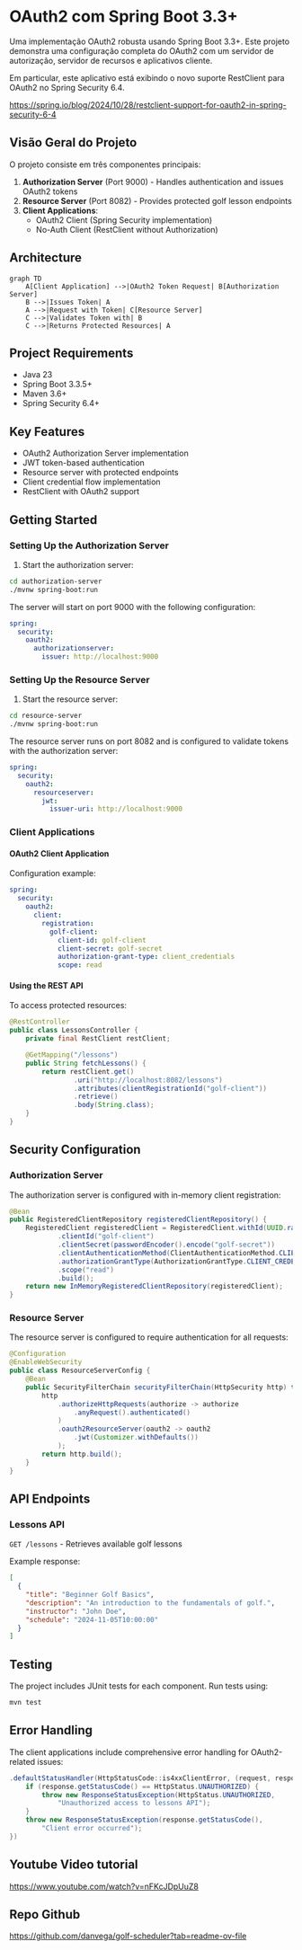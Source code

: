 # OAuth2 com Spring Boot 3.3+ 

Uma implementação OAuth2 robusta usando Spring Boot 3.3+. Este projeto demonstra uma configuração completa do OAuth2 com um servidor de autorização, servidor de recursos e aplicativos cliente.

Em particular, este aplicativo está exibindo o novo suporte RestClient para OAuth2 no Spring Security 6.4.

https://spring.io/blog/2024/10/28/restclient-support-for-oauth2-in-spring-security-6-4

## Visão Geral do Projeto

O projeto consiste em três componentes principais:

1. **Authorization Server** (Port 9000) - Handles authentication and issues OAuth2 tokens
2. **Resource Server** (Port 8082) - Provides protected golf lesson endpoints
3. **Client Applications**:
    - OAuth2 Client (Spring Security implementation)
    - No-Auth Client (RestClient without Authorization)

## Architecture

```mermaid
graph TD
    A[Client Application] -->|OAuth2 Token Request| B[Authorization Server]
    B -->|Issues Token| A
    A -->|Request with Token| C[Resource Server]
    C -->|Validates Token with| B
    C -->|Returns Protected Resources| A
```

## Project Requirements

- Java 23
- Spring Boot 3.3.5+
- Maven 3.6+
- Spring Security 6.4+

## Key Features

- OAuth2 Authorization Server implementation
- JWT token-based authentication
- Resource server with protected endpoints
- Client credential flow implementation
- RestClient with OAuth2 support

## Getting Started

### Setting Up the Authorization Server

1. Start the authorization server:

```bash
cd authorization-server
./mvnw spring-boot:run
```

The server will start on port 9000 with the following configuration:

```yaml
spring:
  security:
    oauth2:
      authorizationserver:
        issuer: http://localhost:9000
```

### Setting Up the Resource Server

1. Start the resource server:

```bash
cd resource-server
./mvnw spring-boot:run
```

The resource server runs on port 8082 and is configured to validate tokens with the authorization server:

```yaml
spring:
  security:
    oauth2:
      resourceserver:
        jwt:
          issuer-uri: http://localhost:9000
```

### Client Applications

#### OAuth2 Client Application

Configuration example:

```yaml
spring:
  security:
    oauth2:
      client:
        registration:
          golf-client:
            client-id: golf-client
            client-secret: golf-secret
            authorization-grant-type: client_credentials
            scope: read
```

#### Using the REST API

To access protected resources:

```java
@RestController
public class LessonsController {
    private final RestClient restClient;

    @GetMapping("/lessons")
    public String fetchLessons() {
        return restClient.get()
                .uri("http://localhost:8082/lessons")
                .attributes(clientRegistrationId("golf-client"))
                .retrieve()
                .body(String.class);
    }
}
```

## Security Configuration

### Authorization Server

The authorization server is configured with in-memory client registration:

```java
@Bean
public RegisteredClientRepository registeredClientRepository() {
    RegisteredClient registeredClient = RegisteredClient.withId(UUID.randomUUID().toString())
            .clientId("golf-client")
            .clientSecret(passwordEncoder().encode("golf-secret"))
            .clientAuthenticationMethod(ClientAuthenticationMethod.CLIENT_SECRET_BASIC)
            .authorizationGrantType(AuthorizationGrantType.CLIENT_CREDENTIALS)
            .scope("read")
            .build();
    return new InMemoryRegisteredClientRepository(registeredClient);
}
```

### Resource Server

The resource server is configured to require authentication for all requests:

```java
@Configuration
@EnableWebSecurity
public class ResourceServerConfig {
    @Bean
    public SecurityFilterChain securityFilterChain(HttpSecurity http) throws Exception {
        http
            .authorizeHttpRequests(authorize -> authorize
                .anyRequest().authenticated()
            )
            .oauth2ResourceServer(oauth2 -> oauth2
                .jwt(Customizer.withDefaults())
            );
        return http.build();
    }
}
```

## API Endpoints

### Lessons API

`GET /lessons` - Retrieves available golf lessons

Example response:
```json
[
  {
    "title": "Beginner Golf Basics",
    "description": "An introduction to the fundamentals of golf.",
    "instructor": "John Doe",
    "schedule": "2024-11-05T10:00:00"
  }
]
```

## Testing

The project includes JUnit tests for each component. Run tests using:

```bash
mvn test
```

## Error Handling

The client applications include comprehensive error handling for OAuth2-related issues:

```java
.defaultStatusHandler(HttpStatusCode::is4xxClientError, (request, response) -> {
    if (response.getStatusCode() == HttpStatus.UNAUTHORIZED) {
        throw new ResponseStatusException(HttpStatus.UNAUTHORIZED, 
            "Unauthorized access to lessons API");
    }
    throw new ResponseStatusException(response.getStatusCode(), 
        "Client error occurred");
})
```
## Youtube Video tutorial

https://www.youtube.com/watch?v=nFKcJDpUuZ8

## Repo Github

https://github.com/danvega/golf-scheduler?tab=readme-ov-file